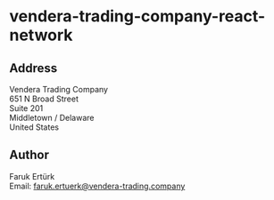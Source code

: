 # vendera-trading-company-react-network

## Address
Vendera Trading Company<br>
651 N Broad Street<br>
Suite 201<br>
Middletown / Delaware<br>
United States<br>

## Author
Faruk Ertürk<br>
Email: faruk.ertuerk@vendera-trading.company